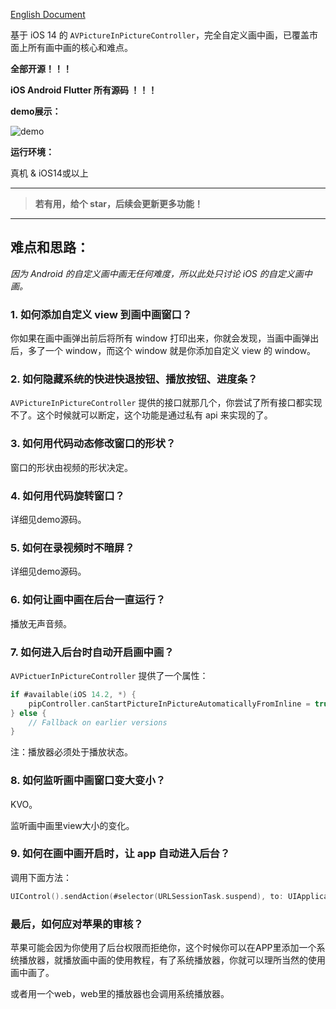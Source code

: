 [English Document](README_en.md)


基于 iOS 14 的 `AVPictureInPictureController`，完全自定义画中画，已覆盖市面上所有画中画的核心和难点。


**全部开源！！！**

**iOS Android Flutter 所有源码 ！！！**



**demo展示：**

![demo](demo.gif)


**运行环境：**

真机 & iOS14或以上

---


> **若有用，给个 star，后续会更新更多功能！**


---


## 难点和思路：

*因为 Android 的自定义画中画无任何难度，所以此处只讨论 iOS 的自定义画中画。*

### 1. 如何添加自定义 view 到画中画窗口？

你如果在画中画弹出前后将所有 window 打印出来，你就会发现，当画中画弹出后，多了一个 window，而这个 window 就是你添加自定义 view 的 window。

### 2. 如何隐藏系统的快进快退按钮、播放按钮、进度条？

`AVPictureInPictureController` 提供的接口就那几个，你尝试了所有接口都实现不了。这个时候就可以断定，这个功能是通过私有 api 来实现的了。

### 3. 如何用代码动态修改窗口的形状？

窗口的形状由视频的形状决定。

### 4. 如何用代码旋转窗口？

详细见demo源码。


### 5. 如何在录视频时不暗屏？

详细见demo源码。


### 6. 如何让画中画在后台一直运行？

播放无声音频。


### 7. 如何进入后台时自动开启画中画？

`AVPictuerInPictureController` 提供了一个属性：


```swift
if #available(iOS 14.2, *) {
	pipController.canStartPictureInPictureAutomaticallyFromInline = true
} else {
	// Fallback on earlier versions
}
```

注：播放器必须处于播放状态。


### 8. 如何监听画中画窗口变大变小？

KVO。

监听画中画里view大小的变化。


### 9. 如何在画中画开启时，让 app 自动进入后台？

调用下面方法：

```swift
UIControl().sendAction(#selector(URLSessionTask.suspend), to: UIApplication.shared, for: nil)
```


### 最后，如何应对苹果的审核？

苹果可能会因为你使用了后台权限而拒绝你，这个时候你可以在APP里添加一个系统播放器，就播放画中画的使用教程，有了系统播放器，你就可以理所当然的使用画中画了。

或者用一个web，web里的播放器也会调用系统播放器。

